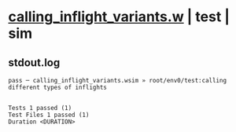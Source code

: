 # [calling_inflight_variants.w](../../../../../examples/tests/valid/calling_inflight_variants.w) | test | sim

## stdout.log
```log
pass ─ calling_inflight_variants.wsim » root/env0/test:calling different types of inflights
 
 
Tests 1 passed (1)
Test Files 1 passed (1)
Duration <DURATION>
```

